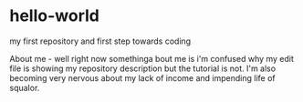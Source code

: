 # hello-world
my first repository and first step towards coding

About me - well right now somethinga bout me is i'm confused why my edit file is showing my repository description but the tutorial is not.
I'm also becoming very nervous about my lack of income and impending life of squalor.
